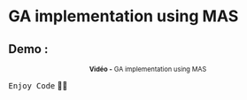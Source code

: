 # GA implementation using MAS

## Demo :
<div align="center">
       <p>
       <sup>  <strong>Vidéo -</strong> GA implementation using MAS</sup>
       </p>
</div>

<kbd>Enjoy Code</kbd> 👨‍💻
